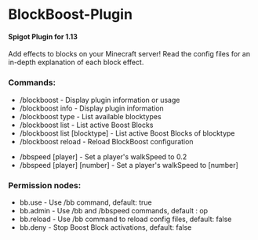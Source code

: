<h1>BlockBoost-Plugin</h1>
<h4>Spigot Plugin for 1.13</h4>
Add effects to blocks on your Minecraft server!
Read the config files for an in-depth explanation of each block effect.

<h3>Commands:</h3>
<ul>
  <li>/blockboost - Display plugin information or usage</li>
  <li>/blockboost info - Display plugin information</li>
  <li>/blockboost type - List available blocktypes</li>
  <li>/blockboost list - List active Boost Blocks</li>
  <li>/blockboost list [blocktype] - List active Boost Blocks of blocktype</li>
  <li>/blockboost reload - Reload BlockBoost configuration</li>
</ul>

<ul>
  <li>/bbspeed [player] - Set a player's walkSpeed to 0.2</li>
  <li>/bbspeed [player] [number] - Set a player's walkSpeed to [number]</li>
</ul>

<h3>Permission nodes:</h3>
<ul>
  <li>bb.use - Use /bb command, default: true</li>
  <li>bb.admin - Use /bb and /bbspeed commands, default
  : op</li>
  <li>bb.reload - Use /bb command to reload config files, default: false</li>
  <li>bb.deny - Stop Boost Block activations, default: false</li>
</ul>